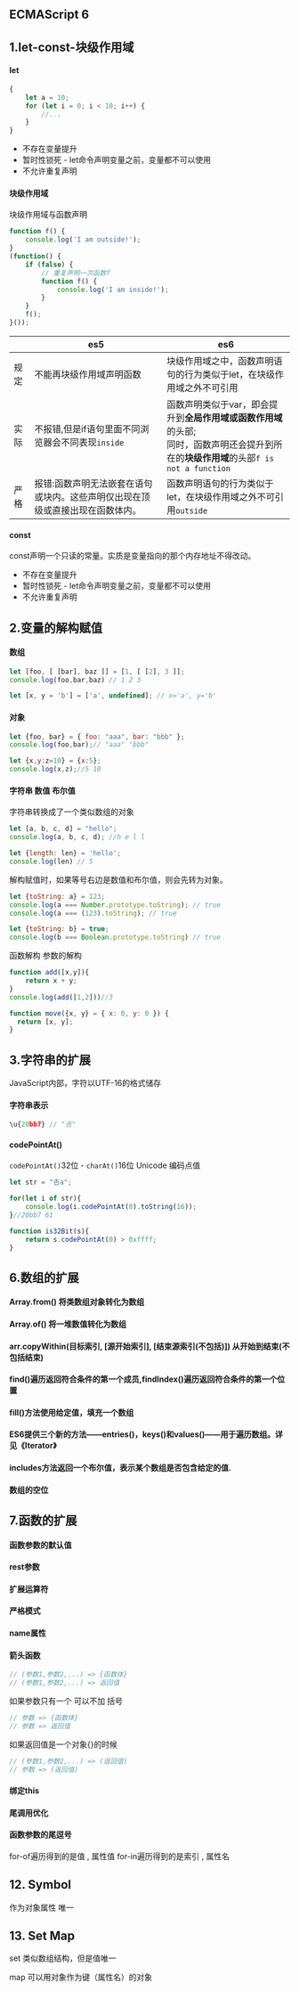 ECMAScript 6
------------------------------------

## 1.let-const-块级作用域

#### let

```javascript
{
    let a = 10;
    for (let i = 0; i < 10; i++) {
        //...
    }
}
```

* 不存在变量提升
* 暂时性锁死 - let命令声明变量之前，变量都不可以使用
* 不允许重复声明

#### 块级作用域
块级作用域与函数声明

```javascript
function f() {
    console.log('I am outside!');
}
(function() {
    if (false) {
        // 重复声明一次函数f
        function f() {
            console.log('I am inside!');
        }
    }
    f();
}());
```

|      | es5                                                                                | es6                                                                                                                                                                  |
|------|------------------------------------------------------------------------------------|----------------------------------------------------------------------------------------------------------------------------------------------------------------------|
| 规定 | 不能再块级作用域声明函数                                                           | 块级作用域之中，函数声明语句的行为类似于let，在块级作用域之外不可引用                                                                                                |
| 实际 | 不报错,但是if语句里面不同浏览器会不同表现`inside`                                  | 函数声明类似于var，即会提升到<strong>全局作用域或函数作用域</strong>的头部;<br />同时，函数声明还会提升到所在的<strong>块级作用域</strong>的头部`f is not a function`|
| 严格 | 报错:函数声明无法嵌套在语句或块内。这些声明仅出现在顶级或直接出现在函数体内。      | 函数声明语句的行为类似于let，在块级作用域之外不可引用`outside`                                                                                                       |

#### const
const声明一个只读的常量。实质是变量指向的那个内存地址不得改动。

* 不存在变量提升
* 暂时性锁死 - let命令声明变量之前，变量都不可以使用
* 不允许重复声明

## 2.变量的解构赋值


#### 数组

```javascript
let [foo, [ [bar], baz ]] = [1, [ [2], 3 ]];
console.log(foo,bar,baz) // 1 2 3

let [x, y = 'b'] = ['a', undefined]; // x='a', y='b'
```

#### 对象

```javascript
let {foo, bar} = { foo: "aaa", bar: "bbb" };
console.log(foo,bar);// "aaa" "bbb"

let {x,y:z=10} = {x:5};
console.log(x,z);//5 10
```

#### 字符串 数值 布尔值

字符串转换成了一个类似数组的对象

```javascript
let [a, b, c, d] = "hello";
console.log(a, b, c, d); //h e l l

let {length: len} = 'hello';
console.log(len) // 5
```

解构赋值时，如果等号右边是数值和布尔值，则会先转为对象。

```javascript
let {toString: a} = 123;
console.log(a === Number.prototype.toString); // true
console.log(a === (123).toString); // true

let {toString: b} = true;
console.log(b === Boolean.prototype.toString) // true
```

函数解构 参数的解构

```javascript
function add([x,y]){
    return x + y;
}
console.log(add([1,2]))//3

function move({x, y} = { x: 0, y: 0 }) {
  return [x, y];
}
```

## 3.字符串的扩展

JavaScript内部，字符以UTF-16的格式储存

#### 字符串表示

```javascript
\u{20bb7} // "𠮷"
```

#### codePointAt()
`codePointAt()`32位 - `charAt()`16位 Unicode 编码点值

```javascript
let str = "𠮷a";

for(let i of str){
    console.log(i.codePointAt(0).toString(16));
}//20bb7 61

function is32Bit(s){
    return s.codePointAt(0) > 0xffff;
}
```

## 6.数组的扩展

#### Array.from() 将类数组对象转化为数组

#### Array.of() 将一堆数值转化为数组

#### arr.copyWithin(目标索引, [源开始索引], [结束源索引(不包括)]) 从开始到结束(不包括结束)

#### find()遍历返回符合条件的第一个成员,findIndex()遍历返回符合条件的第一个位置

#### fill()方法使用给定值，填充一个数组

#### ES6提供三个新的方法——entries()，keys()和values()——用于遍历数组。详见《Iterator》

#### includes方法返回一个布尔值，表示某个数组是否包含给定的值.

#### 数组的空位

## 7.函数的扩展

#### 函数参数的默认值

#### rest参数

#### 扩展运算符

#### 严格模式

#### name属性

#### 箭头函数

```javascript
// (参数1,参数2,...) => {函数体}
// (参数1,参数2,...) => 返回值
```

如果参数只有一个 可以不加 括号
```javascript
// 参数 => {函数体}
// 参数 => 返回值
```

如果返回值是一个对象{}的时候
```javascript
// (参数1,参数2,...) => (返回值)
// 参数 => (返回值)
```
#### 绑定this

#### 尾调用优化

#### 函数参数的尾逗号


for-of遍历得到的是值 , 属性值
for-in遍历得到的是索引 , 属性名

## 12. Symbol
    
作为对象属性 唯一

## 13. Set Map

set 类似数组结构，但是值唯一

map 可以用对象作为键（属性名）的对象